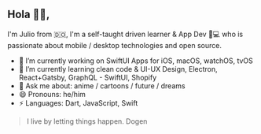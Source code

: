 ## Hola 👋🏾, 
I'm Julio from 🇩🇴, I'm a self-taught driven learner & App Dev 📱💻 who is passionate about mobile / desktop technologies and open source.


- 🔭 I’m currently working on SwiftUI Apps for iOS, macOS, watchOS, tvOS 
- 🌱 I’m currently learning clean code & UI-UX Design, Electron, React+Gatsby, GraphQL - SwiftUI, Shopify
- 💬 Ask me about: anime / cartoons / future / dreams 
- 😄 Pronouns: he/him
-  ⚡ Languages: Dart, JavaScript, Swift

>I live by letting things happen. Dogen
<!--
**jltzbrg/jltzbrg** is a ✨ _special_ ✨ repository because its `README.md` (this file) appears on your GitHub profile.

Here are some ideas to get you started:

- 🔭 I’m currently working on ...
- 🌱 I’m currently learning ...
- 👯 I’m looking to collaborate on ...
- 🤔 I’m looking for help with ...
- 💬 Ask me about ...
- 📫 How to reach me: ...
- 😄 Pronouns: ...
- ⚡ Fun fact: ...
-->
